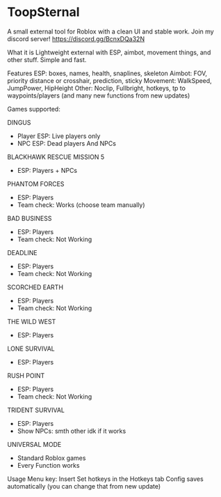 # ToopSternal
A small external tool for Roblox with a clean UI and stable work.
Join my discord server! https://discord.gg/BcnxDQa32N

What it is
Lightweight external with ESP, aimbot, movement things, and other stuff. Simple and fast.

Features
ESP: boxes, names, health, snaplines, skeleton
Aimbot: FOV, priority distance or crosshair, prediction, sticky
Movement: WalkSpeed, JumpPower, HipHeight
Other: Noclip, Fullbright, hotkeys, tp to waypoints/players
(and many new functions from new updates) 

Games supported: 

DINGUS
   - Player ESP: Live players only
   - NPC ESP: Dead players And NPCs

BLACKHAWK RESCUE MISSION 5  
   - ESP: Players + NPCs

PHANTOM FORCES
   - ESP: Players
   - Team check: Works (choose team manually)

BAD BUSINESS
   - ESP: Players  
   - Team check: Not Working

DEADLINE
   - ESP: Players
   - Team check: Not Working

SCORCHED EARTH
   - ESP: Players
   - Team check: Not Working

THE WILD WEST
   - ESP: Players
   
LONE SURVIVAL
   - ESP: Players
   
RUSH POINT
   - ESP: Players
   - Team check: Not Working

TRIDENT SURVIVAL
   - ESP: Players
   - Show NPCs: smth other idk if it works
   
UNIVERSAL MODE
   - Standard Roblox games
   - Every Function works

Usage
Menu key: Insert
Set hotkeys in the Hotkeys tab
Config saves automatically (you can change that from new update)
